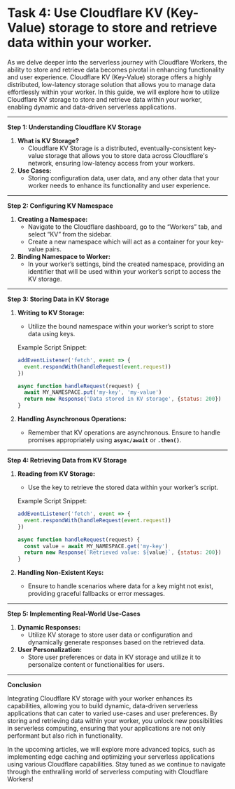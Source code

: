 # Task 4: Use Cloudflare KV (Key-Value) storage to store and retrieve data within your worker.

As we delve deeper into the serverless journey with Cloudflare Workers, the ability to store and retrieve data becomes pivotal in enhancing functionality and user experience. Cloudflare KV (Key-Value) storage offers a highly distributed, low-latency storage solution that allows you to manage data effortlessly within your worker. In this guide, we will explore how to utilize Cloudflare KV storage to store and retrieve data within your worker, enabling dynamic and data-driven serverless applications.

---

**Step 1: Understanding Cloudflare KV Storage**

1. **What is KV Storage?**
    - Cloudflare KV Storage is a distributed, eventually-consistent key-value storage that allows you to store data across Cloudflare's network, ensuring low-latency access from your workers.
2. **Use Cases:**
    - Storing configuration data, user data, and any other data that your worker needs to enhance its functionality and user experience.

---

**Step 2: Configuring KV Namespace**

1. **Creating a Namespace:**
    - Navigate to the Cloudflare dashboard, go to the “Workers” tab, and select “KV” from the sidebar.
    - Create a new namespace which will act as a container for your key-value pairs.
2. **Binding Namespace to Worker:**
    - In your worker’s settings, bind the created namespace, providing an identifier that will be used within your worker’s script to access the KV storage.

---

**Step 3: Storing Data in KV Storage**

1. **Writing to KV Storage:**
    - Utilize the bound namespace within your worker’s script to store data using keys.
    
    Example Script Snippet:
    
    ```jsx
    addEventListener('fetch', event => {
      event.respondWith(handleRequest(event.request))
    })
    
    async function handleRequest(request) {
      await MY_NAMESPACE.put('my-key', 'my-value')
      return new Response('Data stored in KV storage', {status: 200})
    }
    ```
    
2. **Handling Asynchronous Operations:**
    - Remember that KV operations are asynchronous. Ensure to handle promises appropriately using **`async/await`** or **`.then()`**.

---

**Step 4: Retrieving Data from KV Storage**

1. **Reading from KV Storage:**
    - Use the key to retrieve the stored data within your worker’s script.
    
    Example Script Snippet:
    
    ```jsx
    addEventListener('fetch', event => {
      event.respondWith(handleRequest(event.request))
    })
    
    async function handleRequest(request) {
      const value = await MY_NAMESPACE.get('my-key')
      return new Response(`Retrieved value: ${value}`, {status: 200})
    }
    ```
    
2. **Handling Non-Existent Keys:**
    - Ensure to handle scenarios where data for a key might not exist, providing graceful fallbacks or error messages.

---

**Step 5: Implementing Real-World Use-Cases**

1. **Dynamic Responses:**
    - Utilize KV storage to store user data or configuration and dynamically generate responses based on the retrieved data.
2. **User Personalization:**
    - Store user preferences or data in KV storage and utilize it to personalize content or functionalities for users.

---

**Conclusion**

Integrating Cloudflare KV storage with your worker enhances its capabilities, allowing you to build dynamic, data-driven serverless applications that can cater to varied use-cases and user preferences. By storing and retrieving data within your worker, you unlock new possibilities in serverless computing, ensuring that your applications are not only performant but also rich in functionality.

In the upcoming articles, we will explore more advanced topics, such as implementing edge caching and optimizing your serverless applications using various Cloudflare capabilities. Stay tuned as we continue to navigate through the enthralling world of serverless computing with Cloudflare Workers!